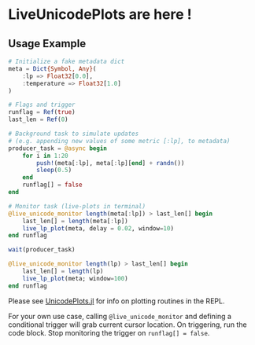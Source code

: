 # LiveUnicodePlots are here !

## Usage Example
```julia
# Initialize a fake metadata dict
meta = Dict{Symbol, Any}(
    :lp => Float32[0.0],
    :temperature => Float32[1.0]
)

# Flags and trigger
runflag = Ref(true)
last_len = Ref(0)

# Background task to simulate updates
# (e.g. appending new values of some metric [:lp], to metadata)
producer_task = @async begin
    for i in 1:20
        push!(meta[:lp], meta[:lp][end] + randn())
        sleep(0.5)
    end
    runflag[] = false
end

# Monitor task (live-plots in terminal)
@live_unicode_monitor length(meta[:lp]) > last_len[] begin
    last_len[] = length(meta[:lp])
    live_lp_plot(meta, delay = 0.02, window=10)
end runflag

wait(producer_task)

@live_unicode_monitor length(lp) > last_len[] begin
    last_len[] = length(lp)
    live_lp_plot(meta; window=100)
end runflag
```

Please see [UnicodePlots.jl](https://github.com/JuliaPlots/UnicodePlots.jl) for info on plotting routines in the REPL.

For your own use case, calling `@live_unicode_monitor` and defining a conditional trigger will grab current cursor location. On triggering, run the code block. Stop monitoring the trigger on `runflag[] = false`.